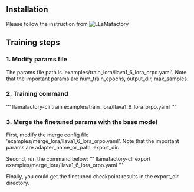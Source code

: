 ## Installation
Please follow the instruction from ![LLaMafactory](https://github.com/hiyouga/LLaMA-Factory?tab=readme-ov-file#installation)


## Training steps

### 1. Modify params file
The params file path is 'examples/train_lora/llava1_6_lora_orpo.yaml'.
Note that the important params are num_train_epochs, output_dir, max_samples.


### 2. Training command
'''
llamafactory-cli train examples/train_lora/llava1_6_lora_orpo.yaml
'''

### 3. Merge the finetuned params with the base model
First, modify the merge config file 'examples/merge_lora/llava1_6_lora_orpo.yaml'.
Note that the important params are adapter_name_or_path, export_dir.

Second, run the command below:
'''
llamafactory-cli export examples/merge_lora/llava1_6_lora_orpo.yaml
'''

Finally, you could get the finetuned checkpoint results in the export_dir directory.